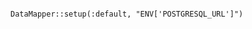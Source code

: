 <!-- layout:code post: sinatra-stacks_datamapper -->

```

DataMapper::setup(:default, "ENV['POSTGRESQL_URL']")

```
